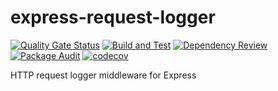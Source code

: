# express-request-logger

[![Quality Gate Status](https://sonarcloud.io/api/project_badges/measure?project=myrotvorets_express-request-logger&metric=alert_status)](https://sonarcloud.io/summary/new_code?id=myrotvorets_express-request-logger)
[![Build and Test](https://github.com/myrotvorets/express-request-logger/actions/workflows/build.yml/badge.svg)](https://github.com/myrotvorets/express-request-logger/actions/workflows/build.yml)
[![Dependency Review](https://github.com/myrotvorets/express-request-logger/actions/workflows/dependency-review.yml/badge.svg)](https://github.com/myrotvorets/express-request-logger/actions/workflows/dependency-review.yml)
[![Package Audit](https://github.com/myrotvorets/express-request-logger/actions/workflows/package-audit.yml/badge.svg)](https://github.com/myrotvorets/express-request-logger/actions/workflows/package-audit.yml)
[![codecov](https://codecov.io/github/myrotvorets/express-request-logger/graph/badge.svg?token=3Jxv3j4PEi)](https://codecov.io/github/myrotvorets/express-request-logger)

HTTP request logger middleware for Express
